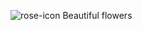 ![rose-icon](https://user-images.githubusercontent.com/73178045/107888278-840ccc80-6f20-11eb-9818-8e8296f3e358.png)    Beautiful flowers


